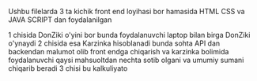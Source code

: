 Ushbu filelarda 3 ta kichik front end loyihasi bor hamasida HTML CSS va JAVA SCRIPT dan foydalanilgan

1 chisida DonZiki o'yini bor bunda foydalanuvchi laptop bilan birga DonZiki o'ynaydi
2 chisida esa Karzinka  hisoblanadi bunda sohta API dan backendan malumot olib front endga chiqarish va karzinka bolimida foydalanuvchi qaysi mahsuoltdan nechta sotib olgani va umumiy sumani chiqarib beradi
3 chisi bu kalkuliyato
